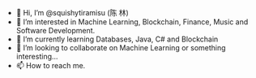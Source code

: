 - 👋 Hi, I’m @squishytiramisu (陈 林)
- 👀 I’m interested in Machine Learning, Blockchain, Finance, Music and Software Development.
- 🌱 I’m currently learning Databases, Java, C# and Blockchain
- 💞️ I’m looking to collaborate on Machine Learning or something interesting...
- 📫 How to reach me.

<!---
squishytiramisu/squishytiramisu is a ✨ special ✨ repository because its `README.md` (this file) appears on your GitHub profile.
You can click the Preview link to take a look at your changes.
--->
